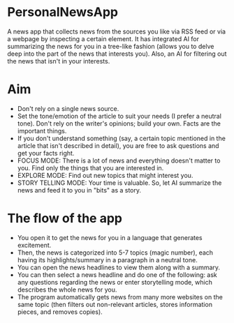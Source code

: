 # PersonalNewsApp
A news app that collects news from the sources you like via RSS feed or via a webpage by inspecting a certain element. It has integrated AI for summarizing the news for you in a tree-like fashion (allows you to delve deep into the part of the news that interests you). 
Also, an AI for filtering out the news that isn't in your interests. 

# Aim 
- Don't rely on a single news source.
- Set the tone/emotion of the article to suit your needs (I prefer a neutral tone). Don't rely on the writer's opinions; build your own. Facts are the important things.
- If you don't understand something (say, a certain topic mentioned in the article that isn't described in detail), you are free to ask questions and get your facts right.
- FOCUS MODE: There is a lot of news and everything doesn't matter to you. Find only the things that you are interested in.
- EXPLORE MODE: Find out new topics that might interest you.
- STORY TELLING MODE: Your time is valuable. So, let AI summarize the news and feed it to you in "bits" as a story. 
  
# The flow of the app
- You open it to get the news for you in a language that generates excitement. 
- Then, the news is categorized into 5-7 topics (magic number), each having its highlights/summary in a paragraph in a neutral tone.
- You can open the news headlines to view them along with a summary.
- You can then select a news headline and do one of the following: ask any questions regarding the news or enter storytelling mode, which describes the whole news for you.
- The program automatically gets news from many more websites on the same topic (then filters out non-relevant articles, stores information pieces, and removes copies). 
